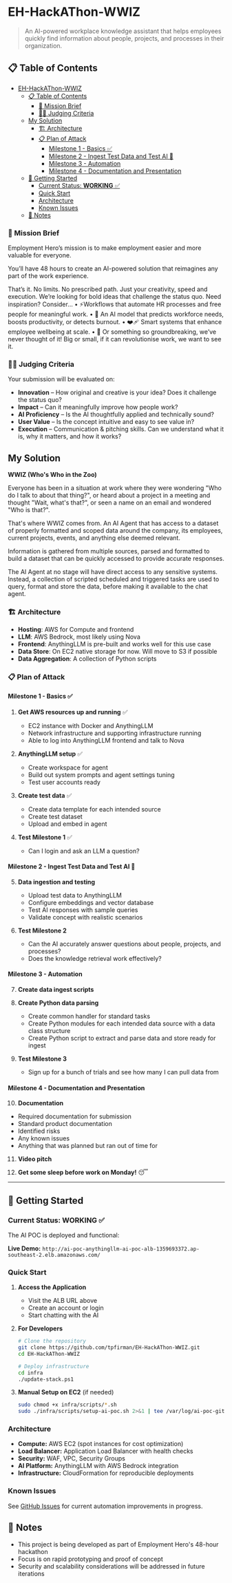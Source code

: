 # EH-HackAThon-WWIZ

> An AI-powered workplace knowledge assistant that helps employees quickly find information about people, projects, and processes in their organization.

## 📋 Table of Contents
- [EH-HackAThon-WWIZ](#eh-hackathon-wwiz)
  - [📋 Table of Contents](#-table-of-contents)
    - [💼 Mission Brief](#-mission-brief)
    - [🧑‍⚖️ Judging Criteria](#️-judging-criteria)
  - [My Solution](#my-solution)
    - [🏗️ Architecture](#️-architecture)
    - [📋 Plan of Attack](#-plan-of-attack)
      - [Milestone 1 - Basics ✅](#milestone-1---basics-)
      - [Milestone 2 - Ingest Test Data and Test AI 🚧](#milestone-2---ingest-test-data-and-test-ai-)
      - [Milestone 3 - Automation](#milestone-3---automation)
      - [Milestone 4 - Documentation and Presentation](#milestone-4---documentation-and-presentation)
  - [🚀 Getting Started](#-getting-started)
    - [Current Status: **WORKING** ✅](#current-status-working-)
    - [Quick Start](#quick-start)
    - [Architecture](#architecture)
    - [Known Issues](#known-issues)
  - [📝 Notes](#-notes)

### 💼 Mission Brief
Employment Hero’s mission is to make employment easier and more valuable for everyone. 

You’ll have 48 hours to create an AI-powered solution that reimagines any part of the work experience.

That’s it. No limits. No prescribed path. Just your creativity, speed and execution.
We’re looking for bold ideas that challenge the status quo. 
Need inspiration? Consider...
•	⚡Workflows that automate HR processes and free people for meaningful work.
•	🤖 An AI model that predicts workforce needs, boosts productivity, or detects burnout.
•	❤️‍🩹 Smart systems that enhance employee wellbeing at scale.
•	🧞 Or something so groundbreaking, we’ve never thought of it!
Big or small, if it can revolutionise work, we want to see it.


### 🧑‍⚖️ Judging Criteria
Your submission will be evaluated on:

- **Innovation** – How original and creative is your idea? Does it challenge the status quo?
- **Impact** – Can it meaningfully improve how people work?
- **AI Proficiency** – Is the AI thoughtfully applied and technically sound?
- **User Value** – Is the concept intuitive and easy to see value in?
- **Execution** – Communication & pitching skills. Can we understand what it is, why it matters, and how it works?


## My Solution

**WWIZ (Who's Who in the Zoo)**

Everyone has been in a situation at work where they were wondering "Who do I talk to about that thing?", or heard about a project in a meeting and thought "Wait, what's that?", or seen a name on an email and wondered "Who is that?".

That's where WWIZ comes from. An AI Agent that has access to a dataset of properly formatted and scoped data around the company, its employees, current projects, events, and anything else deemed relevant.

Information is gathered from multiple sources, parsed and formatted to build a dataset that can be quickly accessed to provide accurate responses.

The AI Agent at no stage will have direct access to any sensitive systems. Instead, a collection of scripted scheduled and triggered tasks are used to query, format and store the data, before making it available to the chat agent.

### 🏗️ Architecture

- **Hosting**: AWS for Compute and frontend
- **LLM**: AWS Bedrock, most likely using Nova
- **Frontend**: AnythingLLM is pre-built and works well for this use case
- **Data Store**: On EC2 native storage for now. Will move to S3 if possible
- **Data Aggregation**: A collection of Python scripts

### 📋 Plan of Attack

#### Milestone 1 - Basics ✅

1. **Get AWS resources up and running** ✅
   - EC2 instance with Docker and AnythingLLM
   - Network infrastructure and supporting infrastructure running
   - Able to log into AnythingLLM frontend and talk to Nova

2. **AnythingLLM setup** ✅
   - Create workspace for agent
   - Build out system prompts and agent settings tuning
   - Test user accounts ready
  
3. **Create test data** ✅
   - Create data template for each intended source
   - Create test dataset
   - Upload and embed in agent

4. **Test Milestone 1** ✅
   - Can I login and ask an LLM a question?

#### Milestone 2 - Ingest Test Data and Test AI 🚧

5. **Data ingestion and testing**
   - Upload test data to AnythingLLM
   - Configure embeddings and vector database
   - Test AI responses with sample queries
   - Validate concept with realistic scenarios

6. **Test Milestone 2**
   - Can the AI accurately answer questions about people, projects, and processes?
   - Does the knowledge retrieval work effectively?

#### Milestone 3 - Automation

7. **Create data ingest scripts**
   
8. **Create Python data parsing**
   - Create common handler for standard tasks
   - Create Python modules for each intended data source with a data class structure
   - Create Python script to extract and parse data and store ready for ingest

9. **Test Milestone 3**
   - Sign up for a bunch of trials and see how many I can pull data from

#### Milestone 4 - Documentation and Presentation

10. **Documentation**
   - Required documentation for submission
   - Standard product documentation
   - Identified risks
   - Any known issues
   - Anything that was planned but ran out of time for

11. **Video pitch**

12. **Get some sleep before work on Monday!** 😴

---

## 🚀 Getting Started

### Current Status: **WORKING** ✅

The AI POC is deployed and functional:

**Live Demo:** `http://ai-poc-anythingllm-ai-poc-alb-1359693372.ap-southeast-2.elb.amazonaws.com/`

### Quick Start

1. **Access the Application**
   - Visit the ALB URL above
   - Create an account or login
   - Start chatting with the AI

2. **For Developers**
   ```bash
   # Clone the repository
   git clone https://github.com/tpfirman/EH-HackAThon-WWIZ.git
   cd EH-HackAThon-WWIZ
   
   # Deploy infrastructure
   cd infra
   ./update-stack.ps1
   ```

3. **Manual Setup on EC2** (if needed)
   ```bash
   sudo chmod +x infra/scripts/*.sh
   sudo ./infra/scripts/setup-ai-poc.sh 2>&1 | tee /var/log/ai-poc-git-setup.log
   ```

### Architecture

- **Compute:** AWS EC2 (spot instances for cost optimization)
- **Load Balancer:** Application Load Balancer with health checks
- **Security:** WAF, VPC, Security Groups
- **AI Platform:** AnythingLLM with AWS Bedrock integration
- **Infrastructure:** CloudFormation for reproducible deployments

### Known Issues

See [GitHub Issues](https://github.com/tpfirman/EH-HackAThon-WWIZ/issues) for current automation improvements in progress.


## 📝 Notes

- This project is being developed as part of Employment Hero's 48-hour hackathon
- Focus is on rapid prototyping and proof of concept
- Security and scalability considerations will be addressed in future iterations